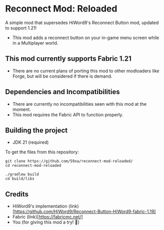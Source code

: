 # Reconnect Mod: Reloaded
A simple mod that supersedes HiWord9's Reconnect Button mod, updated to support 1.21!
- This mod adds a reconnect button on your in-game menu screen while in a Multiplayer world.

## This mod currently supports Fabric 1.21
- There are no current plans of porting this mod to other modloaders like Forge, but will be considered if there is demand.

## Dependencies and Incompatibilities
- There are currently no incompatibilities seen with this mod at the moment.
- This mod requires the Fabric API to function properly.

## Building the project
- JDK 21 (required)

To get the files from this repository:
```
git clone https://github.com/59xa/reconnect-mod-reloaded/
cd reconnect-mod-reloaded

./gradlew build
cd build/libs
```

## Credits
- HiWord9's implementation (link)[https://github.com/HiWord9/Reconnect-Button-HiWord9-fabric-1.19]
- Fabric (link)[https://fabricmc.net/]
- You (for giving this mod a try! 🤍)

